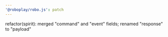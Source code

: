 ```yaml
---
'@roboplay/robo.js': patch
---
```


refactor(spirit): merged "command" and "event" fields; renamed "response" to "payload"
